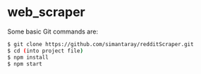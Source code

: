 # web_scraper

Some basic Git commands are:
```bash
$ git clone https://github.com/simantaray/redditScraper.git
$ cd (into project file)
$ npm install 
$ npm start
```


